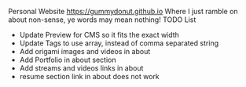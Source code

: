 Personal Website
https://gummydonut.github.io
Where I just ramble on about non-sense, ye words may mean nothing!
TODO List
- Update Preview for CMS so it fits the exact width
- Update Tags to use array, instead of comma separated string
- Add origami images and videos in about
- Add Portfolio in about section
- Add streams and videos links in about
- resume section link in about does not work